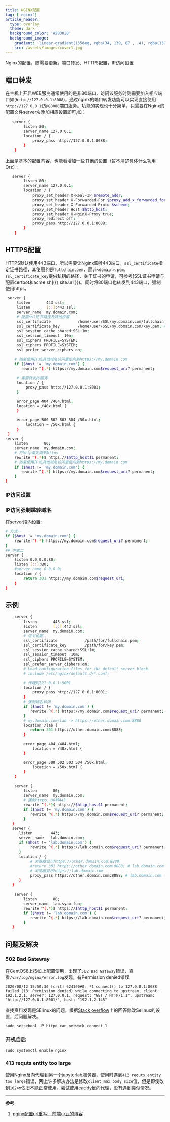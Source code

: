 ```yaml
---
title: NGINX配置
tag: ['nginx']
article_header:
  type: overlay
  theme: dark
  background_color: '#203028'
  background_image:
    gradient: 'linear-gradient(135deg, rgba(34, 139, 87 , .4), rgba(139, 34, 139, .4))'
    src: /assets/images/cover1.jpg
---
```


Nginx的配置，随需要更新。端口转发、HTTPS配置，IP访问设置

<!--more-->

## 端口转发

在主机上开启WEB服务通常使用的是非80端口，访问该服务时则需要加入相应端口如(`http://127.0.0.1:8088`)，通过nginx的端口转发功能可以实现直接使用`http://127.0.0.1`访问`8088`端口服务。功能的实现也十分简单，只需要在Nginx的配置文件server块添加相应设置即可,如： 

```bash
   server {
	    listen 80;
        server_name 127.0.0.1;
        location / {
            proxy_pass http://127.0.0.1:8088;
        }
    }
```

上面是基本的配置内容，也能看增加一些其他的设置（暂不清楚具体什么功用Orz）:

```bash
   server {
	    listen 80;
        server_name 127.0.0.1;
        location / {
            proxy_set_header X-Real-IP $remote_addr;
            proxy_set_header X-Forwarded-For $proxy_add_x_forwarded_for;
            proxy_set_header X-Forwarded-Proto $scheme;
            proxy_set_header Host $http_host;
            proxy_set_header X-NginX-Proxy true;
            proxy_redirect off;
            proxy_pass http://127.0.0.1:8088;
        }
    }
```

## HTTPS配置

HTTPS默认使用443端口，所以需要让Nginx监听443端口，`ssl_certificate`指定证书路径，其使用的是`fullchain.pem`，而非`<domain>.pem`，`ssl_certificate_key`提供私钥的路径，关于证书的申请，可参考[SSL证书申请与配置certbot和acme.sh]({{ site.url }})。同时将80端口也转发到443端口，强制使用https。

```bash
 server {
     listen       443 ssl;
     listen       [::]:443 ssl;
     server_name  my.domain.com;
     # 配置ssl证书路径及其他设置
     ssl_certificate            /home/user/SSL/my.domain.com/fullchain.pem; # 证书
     ssl_certificate_key        /home/user/SSL/my.domain.com/key.pem; # 证书key
     ssl_session_cache shared:SSL:1m;
     ssl_session_timeout  10m;
     ssl_ciphers PROFILE=SYSTEM;
     ssl_ciphers PROFILE=SYSTEM;
     ssl_prefer_server_ciphers on;
     
    # 如果使用IP或其他域名访问重定向到https://my.domain.com
    if ($host != 'my.domain.com') {
       rewrite ^(.*) https://my.domain.com$request_uri? permanent;
       
     # 需要转发的服务
     location / {
         proxy_pass http://127.0.0.1:8001;
     }

     error_page 404 /404.html;
     location = /40x.html {
     }

     error_page 500 502 503 504 /50x.html;
         location = /50x.html {
     }
 }
server {
    listen       80;
    server_name  my.domain.com;
    # 将http重定向到https
    rewrite ^(.*)$ https://$http_host$1 permanent;
    # 如果使用IP或其他域名访问重定向到https://my.domain.com
    if ($host != 'my.domain.com') {
       rewrite ^(.*) https://my.domain.com$request_uri? permanent;
    }
}
```

###  IP访问设置

### IP访问强制跳转域名

在server段内设置:

```bash
# 方式一
if ($host != 'my.domain.com') {
    rewrite ^(.*) https://my.domain.com$request_uri? permanent;
}
## 方式二
server {
    listen 0.0.0.0:80;
    listen [::]:80;
    #server_name 0.0.0.0;
    location / {
        return 301 https://my.domain.com$request_uri;
    }
}
```

## 示例

```bash
    server {
        listen       443 ssl;
        listen       [::]:443 ssl;
        server_name  my.domain.com;
        # 证书设置
        ssl_certificate            /path/for/fullchain.pem;
        ssl_certificate_key        /path/for/key.pem;
        ssl_session_cache shared:SSL:1m;
        ssl_session_timeout  10m;
        ssl_ciphers PROFILE=SYSTEM;
        ssl_prefer_server_ciphers on;
        # Load configuration files for the default server block.
        # include /etc/nginx/default.d/*.conf;
        
        # 代理到127.0.0.1:8001
        location / {
            proxy_pass http://127.0.0.1:8001;
        }
        # 强制域名访问
        if ($host != 'my.domain.com') {
           rewrite ^(.*) https://my.domain.com$request_uri? permanent;
        }
        # my.domain.com/lab -> https://other.domain.com:8888
        location /lab {
           return 301 https://other.domain.com:8888;
        }

        error_page 404 /404.html;
            location = /40x.html {
        }

        error_page 500 502 503 504 /50x.html;
            location = /50x.html {
        }
    }
   
    server {
        listen       80;
        server_name  my.domain.com;
        # 强制https，80转443
        rewrite ^(.*)$ https://$http_host$1 permanent;
        if ($host != 'my.domain.com') {
           rewrite ^(.*) https://my.domain.com$request_uri? permanent;
        } 
   }
   server {
      listen        443;
      server_name   lab.domain.com;
      if ($host != 'lab.domain.com') {
           rewrite ^(.*) https://lab.domain.com$request_uri? permanent;
      }
      location / {
           # 浏览器显示https://other.domain.com:8888
           #return 301 https://other.domain.com:8888; # lab.domain.com -> https://other.domain.com:8888
           # 浏览器显示https://lab.domain.com
           proxy_pass https://other.domain.com:8888; # lab.domain.com 代理https://other.domain.com:8888
      }
   }
   
    server {
        listen       80;
        server_name  lab.syao.fun;
        rewrite ^(.*)$ https://$http_host$1 permanent;
        if ($host != 'lab.domain.com') {
           rewrite ^(.*) https://lab.domain.com$request_uri? permanent;
        } 
   }
```

## 问题及解决

### 502 Bad Gateway

在CentOS8上按如上配置使用，出现了`502 Bad Gateway`错误，查看`/var/log/nginx/error.log`发现，有Permission denied错误

```
2020/08/12 15:50:30 [crit] 624160#0: *1 connect() to 127.0.0.1:8088 failed (13: Permission denied) while connecting to upstream, client: 192.1.2.1, server: 127.0.0.1, request: "GET / HTTP/1.1", upstream: "http://127.0.0.1:8001/", host: "192.1.2.145"
```

查找资料发现是SElinux的问题，根据[Stack overflow](https://stackoverflow.com/questions/23948527/13-permission-denied-while-connecting-to-upstreamnginx)上的回答修改Selinux的设置，后问题解决。

```shell
sudo setsebool -P httpd_can_network_connect 1
```

### 开机自启

```shell
sudo systemctl enable nginx
```

### 413 requts entity too large

使用Nginx反向代理到另一个jupyterlab服务器，使用时遇到`413 requts entity too large`错误，网上许多解决办法是修改`client_max_body_size`值，但是即使改到`1024m`依旧不能正常使用。尝试使用caddy反向代理，没有遇到类似情况。

---

**参考**

1. [nginx配置url重写 - 前端小武的博客](https://xuexb.com/post/nginx-url-rewrite.html)